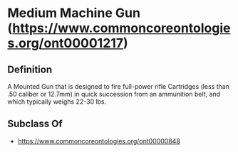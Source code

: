 # Medium Machine Gun (https://www.commoncoreontologies.org/ont00001217)

## Definition
A Mounted Gun that is designed to fire full-power rifle Cartridges (less than .50 caliber or 12.7mm) in quick succession from an ammunition belt, and which typically weighs 22-30 lbs.

## Subclass Of
- https://www.commoncoreontologies.org/ont00000848

